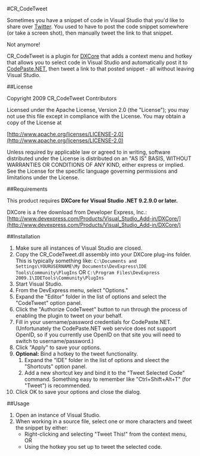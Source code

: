 #CR_CodeTweet

Sometimes you have a snippet of code in Visual Studio that you'd like to share over [Twitter](http://twitter.com). You used to have to post the code snippet somewhere (or take a screen shot), then manually tweet the link to that snippet.

Not anymore!

CR_CodeTweet is a plugin for [DXCore](http://www.devexpress.com/Products/Visual_Studio_Add-in/DXCore/) that adds a context menu and hotkey that allows you to select code in Visual Studio and automatically post it to [CodePaste.NET](http://codepaste.net), then tweet a link to that posted snippet - all without leaving Visual Studio.

##License

Copyright 2009 CR_CodeTweet Contributors

Licensed under the Apache License, Version 2.0 (the "License"); you may not use this file except in compliance with the License. You may obtain a copy of the License at

[http://www.apache.org/licenses/LICENSE-2.0](http://www.apache.org/licenses/LICENSE-2.0)

Unless required by applicable law or agreed to in writing, software distributed under the License is distributed on an "AS IS" BASIS, WITHOUT WARRANTIES OR CONDITIONS OF ANY KIND, either express or implied. See the License for the specific language governing permissions and limitations under the License.

##Requirements

This product requires **DXCore for Visual Studio .NET 9.2.9.0 or later.**

DXCore is a free download from Developer Express, Inc.: [http://www.devexpress.com/Products/Visual_Studio_Add-in/DXCore/](http://www.devexpress.com/Products/Visual_Studio_Add-in/DXCore/)

##Installation

1. Make sure all instances of Visual Studio are closed.
1. Copy the CR_CodeTweet.dll assembly into your DXCore plug-ins folder.  This is typically something like: `C:\Documents and Settings\YOURUSERNAME\My Documents\DevExpress\IDE Tools\Community\PlugIns` OR `C:\Program Files\DevExpress 2009.1\IDETools\Community\PlugIns`
1. Start Visual Studio.
1. From the DevExpress menu, select "Options."
1. Expand the "Editor" folder in the list of options and select the "CodeTweet" option panel.
1. Click the "Authorize CodeTweet" button to run through the process of enabling the plugin to tweet on your behalf.
1. Fill in your username/password credentials for CodePaste.NET. (Unfortunately the CodePaste.NET web service does not support OpenID, so if you currently use OpenID on that site you will need to switch to username/password.)
1. Click "Apply" to save your options.
1. <strong>Optional:</strong> Bind a hotkey to the tweet functionality.
	1. Expand the "IDE" folder in the list of options and sleect the "Shortcuts" option panel.
	1. Add a new shortcut key and bind it to the "Tweet Selected Code" command. Something easy to remember like "Ctrl+Shift+Alt+T" (for "Tweet") is recommended.
1. Click OK to save your options and close the dialog.

##Usage

1. Open an instance of Visual Studio.
1. When working in a source file, select one or more characters and tweet the snippet by either:
	* Right-clicking and selecting "Tweet This!" from the context menu, OR
	* Using the hotkey you set up to tweet the selected code.
